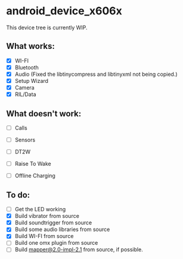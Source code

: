 # android_device_x606x
This device tree is currently WIP.


## **What works:**
- [x] WI-FI
- [x] Bluetooth
- [x] Audio (Fixed the libtinycompress and libtinyxml not being copied.)
- [x] Setup Wizard
- [x] Camera
- [x] RIL/Data

## **What doesn't work:**
- [ ] Calls
- [ ] Sensors
- [ ] DT2W
- [ ] Raise To Wake
- [ ] Offline Charging


## **To do:**
- [ ] Get the LED working
- [x] Build vibrator from source
- [x] Build soundtrigger from source
- [x] Build some audio libraries from source
- [x] Build WI-FI from source
- [ ] Build one omx plugin from source
- [ ] Build mapper@2.0-impl-2.1 from source, if possible.
